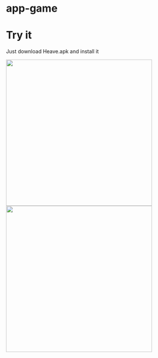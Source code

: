 # app-game


# Try it
Just download Heave.apk and install it

<img width="400" src="https://github.com/lmy931/app-game/raw/master/screenshot/s1.jpeg"/>
<img width="400" src="https://github.com/lmy931/app-game/raw/master/screenshot/s2.jpeg"/>




